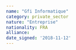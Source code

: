 ```yaml
---
name: "Gfi Informatique"
category: private_sector
nature: "Entreprise"
nationality: FRA
alliance: 
date_signed: '2018-11-12'
---
```

    